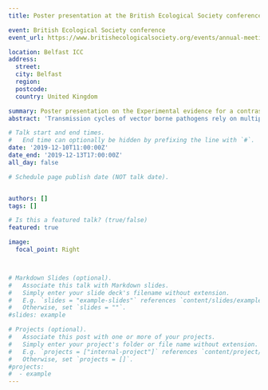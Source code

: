 ```yaml
---
title: Poster presentation at the British Ecological Society conference in December 2019

event: British Ecological Society conference
event_url: https://www.britishecologicalsociety.org/events/annual-meeting-2019/

location: Belfast ICC 
address:
  street: 
  city: Belfast
  region: 
  postcode: 
  country: United Kingdom

summary: Poster presentation on the Experimental evidence for a contrasting effect of deer on ticks and tick-borne disease risk at the BES conference in December 2019
abstract: 'Transmission cycles of vector borne pathogens rely on multiple hosts; competent species which maintain the pathogen and reproduction hosts which support vector populations. This is the case for Lyme disease (LD), a disease caused by *Borrelia burgdorferi* s.l and transmitted by ticks. In Scotland, small mammals are competent reservoirs and transmit *Borrelia afzelii* whereas deer are incompetent hosts, but support tick populations. However, the effect of high deer densities on small mammals and prevalence of *B. afzelii* remain unclear. To test this an experimental design was used and data on vegetation structure, tick density and rodent abundance was collected. Consistent with our predictions, high deer density was associated with shorter vegetation, higher tick numbers, fewer rodents and lower prevalence of *B. afzelii*. These preliminary results show how the density of non-competent hosts can modulate the prevalence of a vector-borne pathogen and are consistent with deer acting as dilution hosts. '

# Talk start and end times.
#   End time can optionally be hidden by prefixing the line with `#`.
date: '2019-12-10T11:00:00Z'
date_end: '2019-12-13T17:00:00Z'
all_day: false

# Schedule page publish date (NOT talk date).


authors: []
tags: []

# Is this a featured talk? (true/false)
featured: true

image:
  focal_point: Right



# Markdown Slides (optional).
#   Associate this talk with Markdown slides.
#   Simply enter your slide deck's filename without extension.
#   E.g. `slides = "example-slides"` references `content/slides/example-slides.md`.
#   Otherwise, set `slides = ""`.
#slides: example

# Projects (optional).
#   Associate this post with one or more of your projects.
#   Simply enter your project's folder or file name without extension.
#   E.g. `projects = ["internal-project"]` references `content/project/deep-learning/index.md`.
#   Otherwise, set `projects = []`.
#projects:
#  - example
---
```


